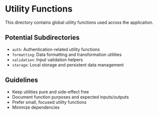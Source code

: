 # Utility Functions

This directory contains global utility functions used across the application.

## Potential Subdirectories
- `auth`: Authentication-related utility functions
- `formatting`: Data formatting and transformation utilities
- `validation`: Input validation helpers
- `storage`: Local storage and persistent data management

## Guidelines
- Keep utilities pure and side-effect free
- Document function purposes and expected inputs/outputs
- Prefer small, focused utility functions
- Minimize dependencies
